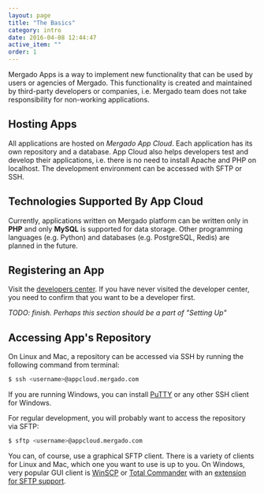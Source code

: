 ```yaml
---
layout: page
title: "The Basics"
category: intro
date: 2016-04-08 12:44:47
active_item: ""
order: 1
---
```


Mergado Apps is a way to implement new functionality that can be used by users or agencies of Mergado. This functionality is created and maintained by third-party developers or companies, i.e. Mergado team does not take responsibility for non-working applications.

## Hosting Apps

All applications are hosted on _Mergado App Cloud_. Each application has its own repository and a database. App Cloud also helps developers test and develop their applications, i.e. there is no need to install Apache and PHP on localhost. The development environment can be accessed with SFTP or SSH.

## Technologies Supported By App Cloud

Currently, applications written on Mergado platform can be written only in **PHP** and only **MySQL** is supported for data storage. Other programming languages (e.g. Python) and databases (e.g. PostgreSQL, Redis) are planned in the future.

## Registering an App

Visit the [developers center](https://developers.mergado.com). If you have never visited the developer center, you need to confirm that you want to be a developer first.

_TODO: finish. Perhaps this section should be a part of "Setting Up"_

## Accessing App's Repository

On Linux and Mac, a repository can be accessed via SSH by running the following command from terminal:

```bash
$ ssh <username>@appcloud.mergado.com
```

If you are running Windows, you can install [PuTTY](http://www.putty.org/) or any other SSH client for Windows.

For regular development, you will probably want to access the repository via SFTP:

```bash
$ sftp <username>@appcloud.mergado.com
```

You can, of course, use a graphical SFTP client. There is a variety of clients for Linux and Mac, which one you want to use is up to you. On Windows, very popular GUI client is [WinSCP](https://winscp.net/eng/index.php) or [Total Commander](http://www.ghisler.com/) with an [extension for SFTP support](http://www.ghisler.com/plugins.htm).
